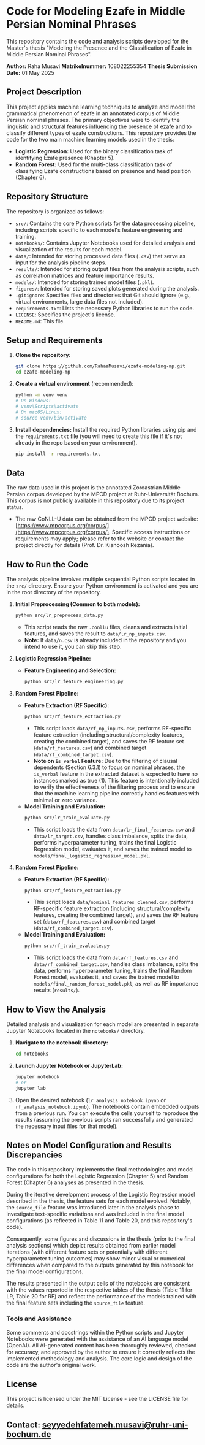 # Code for Modeling Ezafe in Middle Persian Nominal Phrases

This repository contains the code and analysis scripts developed for the Master's thesis "Modeling the Presence and the Classification of Ezafe in Middle Persian Nominal Phrases".

**Author:** Raha Musavi
**Matrikelnummer:** 108022255354
**Thesis Submission Date:** 01 May 2025

## Project Description

This project applies machine learning techniques to analyze and model the grammatical phenomenon of ezafe in an annotated corpus of Middle Persian nominal phrases. The primary objectives were to identify the linguistic and structural features influencing the presence of ezafe and to classify different types of ezafe constructions. This repository provides the code for the two main machine learning models used in the thesis:

*   **Logistic Regression:** Used for the binary classification task of identifying Ezafe presence (Chapter 5).
*   **Random Forest:** Used for the multi-class classification task of classifying Ezafe constructions based on presence and head position (Chapter 6).

## Repository Structure

The repository is organized as follows:

*   `src/`: Contains the core Python scripts for the data processing pipeline, including scripts specific to each model's feature engineering and training.
*   `notebooks/`: Contains Jupyter Notebooks used for detailed analysis and visualization of the results for each model.
*   `data/`: Intended for storing processed data files (`.csv`) that serve as input for the analysis pipeline steps.
*   `results/`: Intended for storing output files from the analysis scripts, such as correlation matrices and feature importance results.
*   `models/`: Intended for storing trained model files (`.pkl`).
*   `figures/`: Intended for storing saved plots generated during the analysis.
*   `.gitignore`: Specifies files and directories that Git should ignore (e.g., virtual environments, large data files not included).
*   `requirements.txt`: Lists the necessary Python libraries to run the code.
*   `LICENSE`: Specifies the project's license.
*   `README.md`: This file.

## Setup and Requirements

1.  **Clone the repository:**
    ```bash
    git clone https://github.com/RahaaMusavi/ezafe-modeling-mp.git
    cd ezafe-modeling-mp
    ```
2.  **Create a virtual environment** (recommended):
    ```bash
    python -m venv venv
    # On Windows:
    # venv\Scripts\activate
    # On macOS/Linux:
    # source venv/bin/activate
    ```
3.  **Install dependencies:** Install the required Python libraries using pip and the `requirements.txt` file (you will need to create this file if it's not already in the repo based on your environment).
    ```bash
    pip install -r requirements.txt
    ```

## Data

The raw data used in this project is the annotated Zoroastrian Middle Persian corpus developed by the MPCD project at Ruhr-Universität Bochum. This corpus is not publicly available in this repository due to its project status.

*   The raw CoNLL-U data can be obtained from the MPCD project website: [https://www.mpcorpus.org/corpus/](https://www.mpcorpus.org/corpus/). Specific access instructions or requirements may apply; please refer to the website or contact the project directly for details (Prof. Dr. Kianoosh Rezania).

## How to Run the Code

The analysis pipeline involves multiple sequential Python scripts located in the `src/` directory. Ensure your Python environment is activated and you are in the root directory of the repository.

1.  **Initial Preprocessing (Common to both models):**
    ```bash
    python src/lr_preprocess_data.py
    ```
    *   This script reads the raw `.conllu` files, cleans and extracts initial features, and saves the result to `data/lr_np_inputs.csv`.
    *   **Note:** If `data/n.csv` is already included in the repository and you intend to use it, you can skip this step.
    
2.  **Logistic Regression Pipeline:**
    *   **Feature Engineering and Selection:**
        ```bash
        python src/lr_feature_engineering.py
        
        ```
3.  **Random Forest Pipeline:**
    *   **Feature Extraction (RF Specific):**
        ```bash
        python src/rf_feature_extraction.py
        ```
        *   This script loads `data/rf_np_inputs.csv`, performs RF-specific feature extraction (including structural/complexity features, creating the combined target), and saves the RF feature set (`data/rf_features.csv`) and combined target (`data/rf_combined_target.csv`).
        *   **Note on `is_verbal` Feature:** Due to the filtering of clausal dependents (Section 6.3.1) to focus on nominal phrases, the `is_verbal` feature in the extracted dataset is expected to have no instances marked as true (1). This feature is intentionally included to verify the effectiveness of the filtering process and to ensure that the machine learning pipeline correctly handles features with minimal or zero variance.
    *   **Model Training and Evaluation:**
        ```bash
        python src/lr_train_evaluate.py
        ```
        *   This script loads the data from `data/lr_final_features.csv` and `data/lr_target.csv`, handles class imbalance, splits the data, performs hyperparameter tuning, trains the final Logistic Regression model, evaluates it, and saves the trained model to `models/final_logistic_regression_model.pkl`.

3.  **Random Forest Pipeline:**
    *   **Feature Extraction (RF Specific):**
        ```bash
        python src/rf_feature_extraction.py
        ```
        *   This script loads `data/nominal_features_cleaned.csv`, performs RF-specific feature extraction (including structural/complexity features, creating the combined target), and saves the RF feature set (`data/rf_features.csv`) and combined target (`data/rf_combined_target.csv`).
    *   **Model Training and Evaluation:**
        ```bash
        python src/rf_train_evaluate.py
        ```
        *   This script loads the data from `data/rf_features.csv` and `data/rf_combined_target.csv`, handles class imbalance, splits the data, performs hyperparameter tuning, trains the final Random Forest model, evaluates it, and saves the trained model to `models/final_random_forest_model.pkl`, as well as RF importance results (`results/`).

## How to View the Analysis

Detailed analysis and visualization for each model are presented in separate Jupyter Notebooks located in the `notebooks/` directory.

1.  **Navigate to the notebook directory:**
    ```bash
    cd notebooks
    ```
2.  **Launch Jupyter Notebook or JupyterLab:**
    ```bash
    jupyter notebook
    # or
    jupyter lab
    ```
3.  Open the desired notebook (`lr_analysis_notebook.ipynb` or `rf_analysis_notebook.ipynb`). The notebooks contain embedded outputs from a previous run. You can execute the cells yourself to reproduce the results (assuming the previous scripts ran successfully and generated the necessary input files for that model).

## Notes on Model Configuration and Results Discrepancies

The code in this repository implements the final methodologies and model configurations for both the Logistic Regression (Chapter 5) and Random Forest (Chapter 6) analyses as presented in the thesis.

During the iterative development process of the Logistic Regression model described in the thesis, the feature sets for each model evolved. Notably, the `source_file` feature was introduced later in the analysis phase to investigate text-specific variations and was included in the final model configurations (as reflected in Table 11 and Table 20, and this repository's code).

Consequently, some figures and discussions in the thesis (prior to the final analysis sections) which depict results obtained from earlier model iterations (with different feature sets or potentially with different hyperparameter tuning outcomes) may show minor visual or numerical differences when compared to the outputs generated by this notebook for the final model configurations.

The results presented in the output cells of the notebooks are consistent with the values reported in the respective tables of the thesis (Table 11 for LR, Table 20 for RF) and reflect the performance of the models trained with the final feature sets including the `source_file` feature. 

### Tools and Assistance

Some comments and docstrings within the Python scripts and Jupyter Notebooks were generated with the assistance of an AI language model (OpenAI). All AI-generated content has been thoroughly reviewed, checked for accuracy, and approved by the author to ensure it correctly reflects the implemented methodology and analysis. The core logic and design of the code are the author's original work.

## License

This project is licensed under the MIT License - see the LICENSE file for details.

## Contact: seyyedehfatemeh.musavi@ruhr-uni-bochum.de
